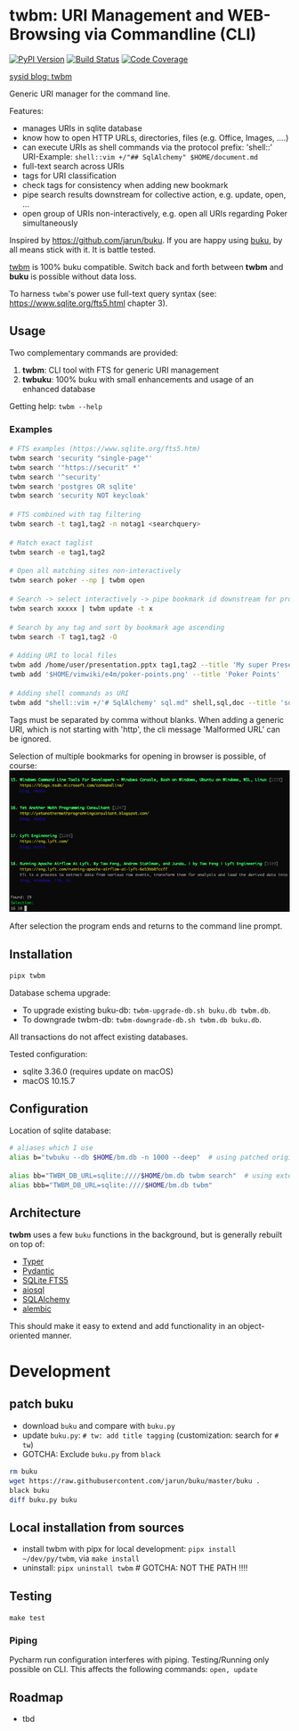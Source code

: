 # twbm: URI Management and WEB-Browsing via Commandline (CLI)

[![PyPI Version][pypi-image]][pypi-url]
[![Build Status][build-image]][build-url]
[![Code Coverage][coverage-image]][coverage-url]

[sysid blog: twbm](https://sysid.github.io/twbm/)

Generic URI manager for the command line.

Features:
- manages URIs in sqlite database
- know how to open HTTP URLs, directories, files (e.g. Office, Images, ....)
- can execute URIs as shell commands via the protocol prefix: 'shell::'
  URI-Example: `shell::vim +/"## SqlAlchemy" $HOME/document.md`
- full-text search across URIs
- tags for URI classification
- check tags for consistency when adding new bookmark
- pipe search results downstream for collective action, e.g. update, open, ...
- open group of URIs non-interactively, e.g. open all URIs regarding Poker simultaneously

Inspired by https://github.com/jarun/buku.
If you are happy using [buku](https://github.com/jarun/buku), by all means stick with it. It is battle tested.

[twbm](https://github.com/sysid/twbm) is 100% buku compatible.
Switch back and forth between **twbm** and **buku** is possible without data loss.

To harness `twbm`'s power use full-text query syntax (see: https://www.sqlite.org/fts5.html chapter 3).

## Usage
Two complementary commands are provided:
1. **twbm**: CLI tool with FTS for generic URI management
2. **twbuku**: 100% buku with small enhancements and usage of an enhanced database

Getting help: `twbm --help`

### Examples
```bash
# FTS examples (https://www.sqlite.org/fts5.htm)
twbm search 'security "single-page"'
twbm search '"https://securit" *'
twbm search '^security'
twbm search 'postgres OR sqlite'
twbm search 'security NOT keycloak'

# FTS combined with tag filtering
twbm search -t tag1,tag2 -n notag1 <searchquery>

# Match exact taglist
twbm search -e tag1,tag2

# Open all matching sites non-interactively
twbm search poker --np | twbm open

# Search -> select interactively -> pipe bookmark id downstream for processing
twbm search xxxxx | twbm update -t x

# Search by any tag and sort by bookmark age ascending
twbm search -T tag1,tag2 -O

# Adding URI to local files
twbm add /home/user/presentation.pptx tag1,tag2 --title 'My super Presentation'
twmb add '$HOME/vimwiki/e4m/poker-points.png' --title 'Poker Points'

# Adding shell commands as URI
twbm add "shell::vim +/'# SqlAlchemy' sql.md" shell,sql,doc --title 'sqlalchemy snippets'
```
Tags must be separated by comma without blanks.
When adding a generic URI, which is not starting with 'http', the cli message 'Malformed URL' can be ignored.

Selection of multiple bookmarks for opening in browser is possible, of course:
![Multi selection](multi-select.png)

After selection the program ends and returns to the command line prompt.


## Installation
```bash
pipx twbm
```
Database schema upgrade:
- To upgrade existing buku-db: `twbm-upgrade-db.sh buku.db twbm.db`.
- To downgrade twbm-db: `twbm-downgrade-db.sh twbm.db buku.db`.

All transactions do not affect existing databases.

Tested configuration:
- sqlite 3.36.0 (requires update on macOS)
- macOS 10.15.7

## Configuration
Location of sqlite database:
```bash
# aliases which I use
alias b="twbuku --db $HOME/bm.db -n 1000 --deep"  # using patched original buku

alias bb="TWBM_DB_URL=sqlite:////$HOME/bm.db twbm search"  # using extended CLI tool
alias bbb="TWBM_DB_URL=sqlite:////$HOME/bm.db twbm"
```

## Architecture
**twbm** uses a few `buku` functions in the background, but is generally rebuilt on top of:
-  [Typer](https://typer.tiangolo.com/)
-  [Pydantic](https://pydantic-docs.helpmanual.io/)
-  [SQLite FTS5](https://www.sqlite.org/fts5.html)
-  [aiosql](https://nackjicholson.github.io/aiosql/)
-  [SQLAlchemy](https://www.sqlalchemy.org/)
-  [alembic](https://alembic.sqlalchemy.org/en/latest/index.html)

This should make it easy to extend and add functionality in an object-oriented manner.


# Development
## patch buku
- download `buku` and compare with `buku.py`
- update `buku.py`: `# tw: add title tagging` (customization: search for `# tw`)
- GOTCHA: Exclude `buku.py` from `black`
```bash
rm buku
wget https://raw.githubusercontent.com/jarun/buku/master/buku .
black buku
diff buku.py buku
```

## Local installation from sources
- install twbm with pipx for local development: `pipx install ~/dev/py/twbm`, via `make install`
- uninstall: `pipx uninstall twbm`  # GOTCHA: NOT THE PATH !!!!

## Testing
`make test`

### Piping
Pycharm run configuration interferes with piping. Testing/Running only possible on CLI.
This affects the following commands: `open, update`

## Roadmap
- tbd

<!-- Badges -->
[pypi-image]: https://img.shields.io/pypi/v/twbm?color=blue
[pypi-url]: https://pypi.org/project/twbm/
[build-image]: https://github.com/sysid/twbm/actions/workflows/build.yml/badge.svg
[build-url]: https://github.com/sysid/twbm/actions/workflows/build.yml
[coverage-image]: https://codecov.io/gh/sysid/twbm/branch/main/graph/badge.svg
[coverage-url]: https://codecov.io/gh/sysid/twbm
[quality-image]: https://api.codeclimate.com/v1/badges/3130fa0ba3b7993fbf0a/maintainability
[quality-url]: https://codeclimate.com/github/nalgeon/podsearch-py
